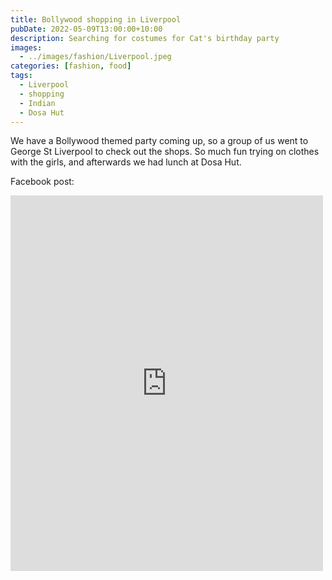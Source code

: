 ```yaml
---
title: Bollywood shopping in Liverpool
pubDate: 2022-05-09T13:00:00+10:00
description: Searching for costumes for Cat's birthday party
images:
  - ../images/fashion/Liverpool.jpeg
categories: [fashion, food]
tags:
  - Liverpool
  - shopping
  - Indian
  - Dosa Hut
---
```


We have a Bollywood themed party coming up, so a group of us went to George St Liverpool to check out the shops. So much fun trying on clothes with the girls, and afterwards we had lunch at Dosa Hut.

Facebook post:

<iframe src="https://www.facebook.com/plugins/post.php?href=https%3A%2F%2Fwww.facebook.com%2Fchris1.tham%2Fposts%2Fpfbid02ko9tiosBtTffPJ2dX38BgA8KpQNKpBogeN1sFtS8n5kCk1mxEHZUytJLVhRm6gVgl&show_text=true&width=500" width="500" height="601" style="border:none;overflow:hidden" scrolling="no" frameborder="0" allowfullscreen="true" allow="autoplay; clipboard-write; encrypted-media; picture-in-picture; web-share"></iframe>
